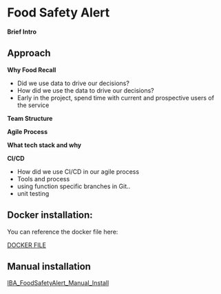 # Food Safety Alert

**Brief Intro**

## Approach

**Why Food Recall**

* Did we use data to drive our decisions?
* How did we use the data to drive our decisions?
* Early in the project, spend time with current and prospective users of the service

**Team Structure**

**Agile Process**

**What tech stack and why**

**CI/CD**

* How did we use CI/CD in our agile process
* Tools and process
* using function specific branches in Git..
* unit testing

## Docker installation:

You can reference the docker file here:

[DOCKER FILE](/Dockerfile)

## Manual installation

[IBA_FoodSafetyAlert_Manual_Install](/doc/IBA_FoodSafetyAlert_Manual_Install.md)

